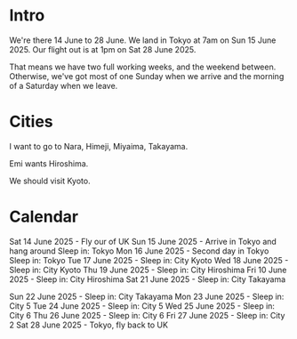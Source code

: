 # Intro

We're there 14 June to 28 June. We land in Tokyo at 7am on Sun 15 June 2025. Our flight out is at 1pm on Sat 28 June 2025.

That means we have two full working weeks, and the weekend between. Otherwise, we've got most of one Sunday when we arrive and the morning of a Saturday when we leave.

# Cities

I want to go to Nara, Himeji, Miyaima, Takayama.

Emi wants Hiroshima.

We should visit Kyoto.


# Calendar
Sat 14 June 2025 - Fly our of UK
Sun 15 June 2025 - Arrive in Tokyo and hang around Sleep in: Tokyo
Mon 16 June 2025 - Second day in Tokyo Sleep in: Tokyo
Tue 17 June 2025 - Sleep in: City Kyoto
Wed 18 June 2025 - Sleep in: City Kyoto
Thu 19 June 2025 - Sleep in: City Hiroshima
Fri 10 June 2025 - Sleep in: City Hiroshima
Sat 21 June 2025 - Sleep in: City Takayama

Sun 22 June 2025 - Sleep in: City Takayama
Mon 23 June 2025 - Sleep in: City 5
Tue 24 June 2025 - Sleep in: City 5
Wed 25 June 2025 - Sleep in: City 6
Thu 26 June 2025 - Sleep in: City 6
Fri 27 June 2025 - Sleep in: City 2
Sat 28 June 2025 - Tokyo, fly back to UK
